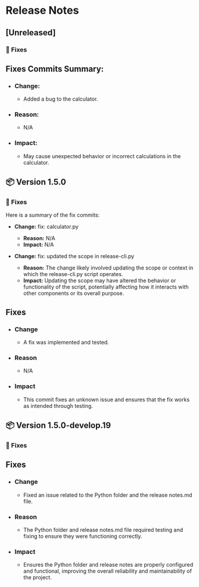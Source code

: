 # Release Notes

## [Unreleased]

### 🐛 Fixes

## Fixes Commits Summary:

- ### Change:
    - Added a bug to the calculator.
- ### Reason:
    - N/A
- ### Impact:
    - May cause unexpected behavior or incorrect calculations in the calculator.

## 📦 Version 1.5.0

### 🐛 Fixes

Here is a summary of the fix commits: 

- **Change:** fix: calculator.py 
    - **Reason:** N/A
    - **Impact:** N/A

- **Change:** fix: updated the scope in release-cli.py 
    - **Reason:** The change likely involved updating the scope or context in which the release-cli.py script operates.
    - **Impact:** Updating the scope may have altered the behavior or functionality of the script, potentially affecting how it interacts with other components or its overall purpose.

## Fixes

- ### Change
    - A fix was implemented and tested.
- ### Reason
    - N/A
- ### Impact
    - This commit fixes an unknown issue and ensures that the fix works as intended through testing.

## 📦 Version 1.5.0-develop.19

### 🐛 Fixes

## Fixes

- ### Change
    - Fixed an issue related to the Python folder and the release notes.md file.
- ### Reason
    - The Python folder and release notes.md file required testing and fixing to ensure they were functioning correctly.
- ### Impact
    - Ensures the Python folder and release notes are properly configured and functional, improving the overall reliability and maintainability of the project.
